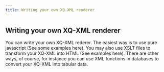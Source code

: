```yaml
---
title: Writing your own XQ-XML renderer
---
```

## Writing your own XQ-XML renderer
You can write your own XQ-XML rederer. The easiest way is to use pure javascript (See some examples here). You may also use XSLT files to transform your XQ-XML into HTML (See examples here). There are other ways, of course, for instance you can use XML functions in databases to convert your XQ-XML into tabular data.